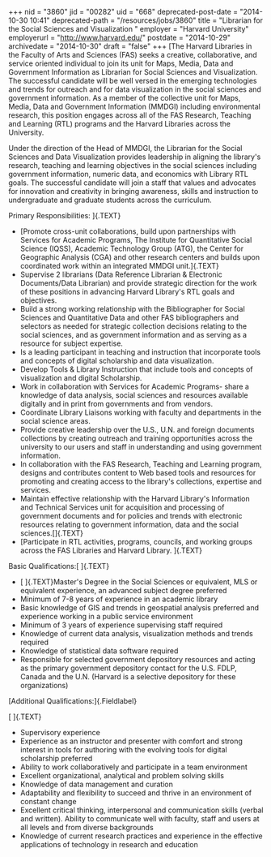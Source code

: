 +++
nid = "3860"
jid = "00282"
uid = "668"
deprecated-post-date = "2014-10-30 10:41"
deprecated-path = "/resources/jobs/3860"
title = "Librarian for the Social Sciences and Visualization "
employer = "Harvard University"
employerurl = "http://www.harvard.edu/"
postdate = "2014-10-29"
archivedate = "2014-10-30"
draft = "false"
+++
[The Harvard Libraries in the Faculty of Arts and Sciences (FAS) seeks a
creative, collaborative, and service oriented individual to join its
unit for Maps, Media, Data and Government Information as Librarian for
Social Sciences and Visualization. The successful candidate will be well
versed in the emerging technologies and trends for outreach and for data
visualization in the social sciences and government information. As a
member of the collective unit for Maps, Media, Data and Government
Information (MMDGI) including environmental research, this position
engages across all of the FAS Research, Teaching and Learning (RTL)
programs and the Harvard Libraries across the University. 

Under the direction of the Head of MMDGI, the Librarian for the Social
Sciences and Data Visualization provides leadership in aligning the
library's research, teaching and learning objectives in the social
sciences including government information, numeric data, and economics
with Library RTL goals. The successful candidate will join a staff that
values and advocates for innovation and creativity in bringing
awareness, skills and instruction to undergraduate and graduate students
across the curriculum.

Primary Responsibilities:
]{.TEXT}

-   [Promote cross-unit collaborations, build upon partnerships with
    Services for Academic Programs, The Institute for Quantitative
    Social Science (IQSS), Academic Technology Group (ATG), the Center
    for Geographic Analysis (CGA) and other research centers and builds
    upon coordinated work within an integrated MMDGI unit.]{.TEXT}
-   Supervise 2 librarians (Data Reference Librarian & Electronic
    Documents/Data Librarian) and provide strategic direction for the
    work of these positions in advancing Harvard Library's RTL goals and
    objectives.
-   Build a strong working relationship with the Bibliographer for
    Social Sciences and Quantitative Data and other FAS bibliographers
    and selectors as needed for strategic collection decisions relating
    to the social sciences, and as government information and as serving
    as a resource for subject expertise.
-   Is a leading participant in teaching and instruction that
    incorporate tools and concepts of digital scholarship and data
    visualization.
-   Develop Tools & Library Instruction that include tools and concepts
    of visualization and digital Scholarship. 
-   Work in collaboration with Services for Academic Programs- share a
    knowledge of data analysis, social sciences and resources available
    digitally and in print from governments and from vendors. 
-   Coordinate Library Liaisons working with faculty and departments in
    the social science areas.
-   Provide creative leadership over the U.S., U.N. and foreign
    documents collections by creating outreach and training
    opportunities across the university to our users and staff in
    understanding and using government information.
-   In collaboration with the FAS Research, Teaching and Learning
    program, designs and contributes content to Web based tools and
    resources for promoting and creating access to the library's
    collections, expertise and services.
-   Maintain effective relationship with the Harvard Library's
    Information and Technical Services unit for acquisition and
    processing of government documents and for policies and trends with
    electronic resources relating to government information, data and
    the social sciences.[]{.TEXT}
-   [Participate in RTL activities, programs, councils, and working
    groups across the FAS Libraries and Harvard Library.
    ]{.TEXT}
  
Basic Qualifications:[ ]{.TEXT}

-   [ ]{.TEXT}Master's Degree in the Social Sciences or equivalent, MLS
    or equivalent experience, an advanced subject degree preferred
-   Minimum of 7-8 years of experience in an academic library
-   Basic knowledge of GIS and trends in geospatial analysis preferred
    and experience working in a public service environment
-   Minimum of 3 years of experience supervising staff required
-   Knowledge of current data analysis, visualization methods and trends
    required
-   Knowledge of statistical data software required
-   Responsible for selected government depository resources and acting
    as the primary government depository contact for the U.S. FDLP,
    Canada and the U.N. (Harvard is a selective depository for these
    organizations)

[Additional Qualifications:]{.Fieldlabel}

[ ]{.TEXT}

-   Supervisory experience
-   Experience as an instructor and presenter with comfort and strong
    interest in tools for authoring with the evolving tools for digital
    scholarship preferred
-   Ability to work collaboratively and participate in a team
    environment
-   Excellent organizational, analytical and problem solving skills
-   Knowledge of data management and curation
-   Adaptability and flexibility to succeed and thrive in an environment
    of constant change
-   Excellent critical thinking, interpersonal and communication skills
    (verbal and written). Ability to communicate well with faculty,
    staff and users at all levels and from diverse backgrounds
-   Knowledge of current research practices and experience in the
    effective applications of technology in research and education
